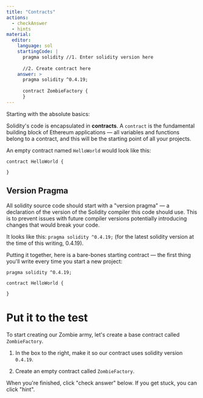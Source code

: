 ```yaml
---
title: "Contracts"
actions:
  - checkAnswer
  - hints
material:
  editor:
    language: sol
    startingCode: |
      pragma solidity //1. Enter solidity version here
      
      //2. Create contract here
    answer: >
      pragma solidity ^0.4.19;
      
      contract ZombieFactory {
      }
---
```

Starting with the absolute basics:

Solidity's code is encapsulated in **contracts**. A `contract` is the fundamental building block of Ethereum applications — all variables and functions belong to a contract, and this will be the starting point of all your projects.

An empty contract named `HelloWorld` would look like this:

    contract HelloWorld {
    
    }
    

## Version Pragma

All solidity source code should start with a "version pragma" — a declaration of the version of the Solidity compiler this code should use. This is to prevent issues with future compiler versions potentially introducing changes that would break your code.

It looks like this: `pragma solidity ^0.4.19;` (for the latest solidity version at the time of this writing, 0.4.19).

Putting it together, here is a bare-bones starting contract — the first thing you'll write every time you start a new project:

    pragma solidity ^0.4.19;
    
    contract HelloWorld {
    
    }
    

# Put it to the test

To start creating our Zombie army, let's create a base contract called `ZombieFactory`.

1. In the box to the right, make it so our contract uses solidity version `0.4.19`.

2. Create an empty contract called `ZombieFactory`.

When you're finished, click "check answer" below. If you get stuck, you can click "hint".